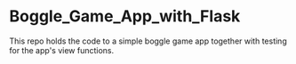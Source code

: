 # Boggle_Game_App_with_Flask
This repo holds the code to a simple boggle game app together with testing for the app's view functions.
